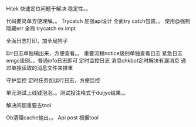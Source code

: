 Hitek 快速定位问题于解决 稳定性。。



代码要简单方便理解。。
Trycatch 加强api设计
全面try catch包装。。
使用@强制隐藏err
全局 trycatch ex impt

全面日志打印，加全局狗子

Err日志单独输出来，方便查看。。
重要流程notice级别单独查看日志
紧急日志emgc级别。。普通info日志即可
定时监控日志
消息chkbot定时解决有漏消息
通过单独读取的消息文件来排重

守护监控
定时任务加运行日志，方便监控



单元测试上线钱泡泡。。测试投注格式于duijyo结果。。

解决问题重要古tool

Ob清理cache输出。。
Api post 根据tool
